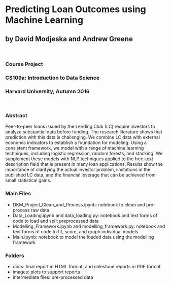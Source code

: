 # Predicting Loan Outcomes using Machine Learning
## by David Modjeska and Andrew Greene
<br>

### Course Project
### CS109a: Introduction to Data Science
### Harvard University, Autumn 2016
<br>

### Abstract

Peer-to-peer loans issued by the Lending Club (LC) require investors to analyze substantial data before funding. The research literature shows that prediction with this data is challenging. We combine LC data with external economic indicators to establish a foundation for modeling. Using a consistent framework, we model with a range of machine learning techniques, including logistic regression, random forests, and stacking. We supplement these models with NLP techniques applied to the free-text description field that is present in many loan applications. Results show the importance of clarifying the actual investor problem, limitations in the published LC data, and the financial leverage that can be achieved from small statistical gains.

### Main Files
* DKM_Project_Clean_and_Process.ipynb: notebook to clean and pre-process raw data
* Data_Loading.ipynb and data_loading.py: notebook and text forms of code to load and split preprocessed data
* Modelling_Framework.ipynb and modelling_framework.py: notebook and text forms of code to fit, score, and graph individual models
* Main.ipynb: notebook to model the loaded data using the modelling framework

### Folders
* docs: final report in HTML format, and milestone reports in PDF format
* images: plots to support reports
* intermediate files: pre-processed data
